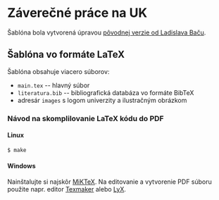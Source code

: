 Záverečné práce na UK
=====================

Šablóna bola vytvorená úpravou [pôvodnej verzie od Ladislava Baču](http://lacike314.blog.matfyz.sk/p24297-bakalarka-a-latex).

## Šablóna vo formáte LaTeX

Šablóna obsahuje viacero súborov:

* `main.tex` -- hlavný súbor
* `literatura.bib` -- bibliografická databáza vo formáte BibTeX
* adresár `images` s logom univerzity a ilustračným obrázkom


### Návod na skomplilovanie LaTeX kódu do PDF
	
#### Linux

```bash
$ make
```

#### Windows

Nainštalujte si najskôr [MiKTeX](http://www.miktex.org/download). Na editovanie a vytvorenie PDF súboru použite napr. editor [Texmaker](http://www.xm1math.net/texmaker/) alebo [LyX](http://lyx.org/).
